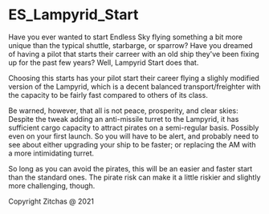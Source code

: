# ES_Lampyrid_Start
Have you ever wanted to start Endless Sky flying something a bit more unique than the typical shuttle, starbarge, or sparrow? Have you dreamed of having a pilot that starts their carreer with an old ship they've been fixing up for the past few years? Well, Lampyrid Start does that. 

Choosing this starts has your pilot start their career flying a slighly modified version of the Lampyrid, which is a decent balanced transport/freighter with the capacity to be fairly fast compared to others of its class.

Be warned, however, that all is not peace, prosperity, and clear skies: Despite the tweak adding an anti-missile turret to the Lampyrid, it has sufficient cargo capacity to attract pirates on a semi-regular basis. Possibly even on your first launch. So you will have to be alert, and probably need to see about either upgrading your ship to be faster; or replacing the AM with a more intimidating turret.

So long as you can avoid the pirates, this will be an easier and faster start than the standard ones. The pirate risk can make it a little riskier and slightly more challenging, though.

Copyright Zitchas @ 2021
